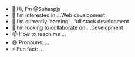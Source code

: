 - 👋 Hi, I’m @Suhaspjs
- 👀 I’m interested in ...Web development
- 🌱 I’m currently learning ...full stack development 
- 💞️ I’m looking to collaborate on ...Development
- 📫 How to reach me ...
- 😄 Pronouns: ...
- ⚡ Fun fact: ...

<!---
Suhaspjs/Suhaspjs is a ✨ special ✨ repository because its `README.md` (this file) appears on your GitHub profile.
You can click the Preview link to take a look at your changes.
--->
